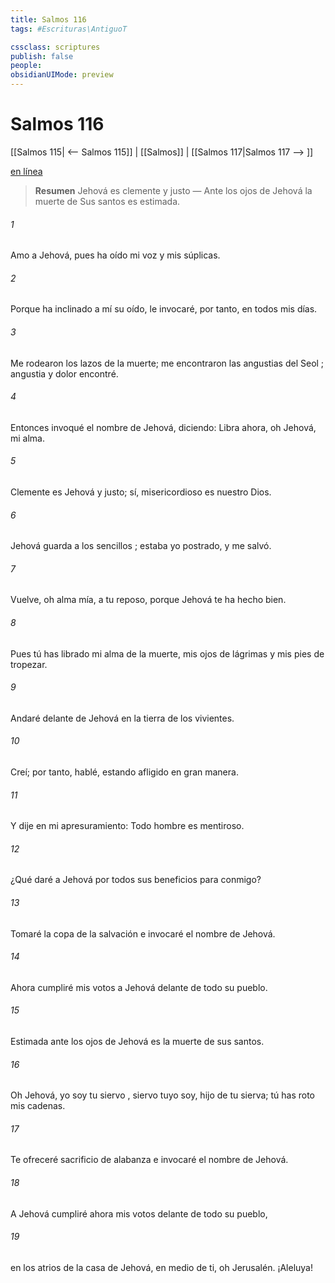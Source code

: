```yaml
---
title: Salmos 116
tags: #Escrituras\AntiguoT

cssclass: scriptures
publish: false
people:
obsidianUIMode: preview
---
```


# Salmos 116
[[Salmos 115| <-- Salmos 115]] | [[Salmos]] | [[Salmos 117|Salmos 117 --> ]]

[en línea](https://churchofjesuschrist.org/study/scriptures/ot/ps/116?lang=spa)

> __Resumen__
Jehová es clemente y justo — Ante los ojos de Jehová la muerte de Sus santos es estimada.

###### 1 
Amo
 a Jehová, pues ha oído
mi voz y mis súplicas.

###### 2 
Porque ha inclinado a mí su oído,
le
 invocaré, por tanto, en todos mis días.

###### 3 
Me rodearon los lazos de la muerte;
me encontraron las 
angustias
 del 
Seol
;
angustia y dolor encontré.

###### 4 
Entonces invoqué el nombre de Jehová, 
diciendo:
Libra ahora, oh Jehová, mi alma.

###### 5 
Clemente es Jehová y justo;
sí, misericordioso es nuestro Dios.

###### 6 
Jehová guarda a los 
sencillos
;
estaba yo postrado, y me salvó.

###### 7 
Vuelve, oh alma mía, a tu reposo,
porque Jehová te ha hecho bien.

###### 8 
Pues tú has 
librado
 mi alma de la muerte,
mis ojos de lágrimas
y
 mis pies de tropezar.

###### 9 
Andaré delante de Jehová
en la tierra de los vivientes.

###### 10 
Creí; por tanto, hablé,
estando afligido en gran manera.

###### 11 
Y dije en mi apresuramiento:
Todo hombre es mentiroso.

###### 12 
¿Qué 
daré
 a Jehová
por todos sus beneficios para conmigo?

###### 13 
Tomaré la copa de la salvación
e invocaré el nombre de Jehová.

###### 14 
Ahora cumpliré mis votos a Jehová
delante de todo su pueblo.

###### 15 
Estimada ante los ojos de Jehová es
la 
muerte
 de sus santos.

###### 16 
Oh Jehová, yo soy tu 
siervo
,
siervo tuyo soy, hijo de tu sierva;
tú has roto mis cadenas.

###### 17 
Te ofreceré sacrificio de 
alabanza
e invocaré el nombre de Jehová.

###### 18 
A Jehová cumpliré ahora mis votos
delante de todo su pueblo,

###### 19 
en los atrios de la 
casa
 de Jehová,
en medio de ti, oh Jerusalén.
¡Aleluya!

